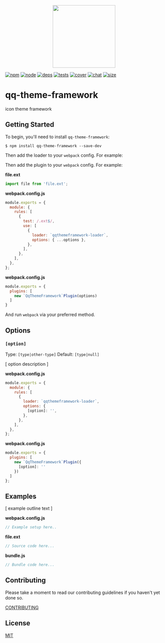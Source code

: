 <div align="center">
  <a href="https://github.com/webpack/webpack">
    <img width="200" height="200" src="https://webpack.js.org/assets/icon-square-big.svg">
  </a>
</div>

[![npm][npm]][npm-url]
[![node][node]][node-url]
[![deps][deps]][deps-url]
[![tests][tests]][tests-url]
[![cover][cover]][cover-url]
[![chat][chat]][chat-url]
[![size][size]][size-url]

# qq-theme-framework

icon theme framework

## Getting Started

To begin, you'll need to install `qq-theme-framework`:

```console
$ npm install qq-theme-framework --save-dev
```

<!-- isLoader ? use(this) : delete(isPlugin) -->

Then add the loader to your `webpack` config. For example:

<!-- isPlugin ? use(this) : delete(isLoader) -->

Then add the plugin to your `webpack` config. For example:

**file.ext**

```js
import file from 'file.ext';
```

<!-- isLoader ? use(this) : delete(isPlugin) -->

**webpack.config.js**

```js
module.exports = {
  module: {
    rules: [
      {
        test: /.ext$/,
        use: [
          {
            loader: `qqthemeframework-loader`,
            options: { ...options },
          },
        ],
      },
    ],
  },
};
```

<!-- isPlugin ? use(this) : delete(isLoader) -->

**webpack.config.js**

```js
module.exports = {
  plugins: [
    new `QqThemeFramework`Plugin(options)
  ]
}
```

And run `webpack` via your preferred method.

## Options

### `[option]`

Type: `[type|other-type]`
Default: `[type|null]`

[ option description ]

<!-- isLoader ? use(this) : delete(isPlugin) -->

**webpack.config.js**

```js
module.exports = {
  module: {
    rules: [
      {
        loader: `qqthemeframework-loader`,
        options: {
          [option]: '',
        },
      },
    ],
  },
};
```

<!-- isPlugin ? use(this) : delete(isLoader) -->

**webpack.config.js**

```js
module.exports = {
  plugins: [
    new `QqThemeFramework`Plugin({
      [option]: ''
    })
  ]
};
```

## Examples

[ example outline text ]

**webpack.config.js**

```js
// Example setup here..
```

**file.ext**

```js
// Source code here...
```

**bundle.js**

```js
// Bundle code here...
```

## Contributing

Please take a moment to read our contributing guidelines if you haven't yet done so.

[CONTRIBUTING](./.github/CONTRIBUTING.md)

## License

[MIT](./LICENSE)

[npm]: https://img.shields.io/npm/v/qq-theme-framework.svg
[npm-url]: https://npmjs.com/package/qq-theme-framework
[node]: https://img.shields.io/node/v/qq-theme-framework.svg
[node-url]: https://nodejs.org
[deps]: https://david-dm.org/webpack-contrib/qq-theme-framework.svg
[deps-url]: https://david-dm.org/webpack-contrib/qq-theme-framework
[tests]: https://dev.azure.com/webpack-contrib/qq-theme-framework/_apis/build/status/webpack-contrib.qq-theme-framework?branchName=master
[tests-url]: https://dev.azure.com/webpack-contrib/qq-theme-framework/_build/latest?definitionId=2&branchName=master
[cover]: https://codecov.io/gh/webpack-contrib/qq-theme-framework/branch/master/graph/badge.svg
[cover-url]: https://codecov.io/gh/webpack-contrib/qq-theme-framework
[chat]: https://img.shields.io/badge/gitter-webpack%2Fwebpack-brightgreen.svg
[chat-url]: https://gitter.im/webpack/webpack
[size]: https://packagephobia.now.sh/badge?p=qq-theme-framework
[size-url]: https://packagephobia.now.sh/result?p=qq-theme-framework
